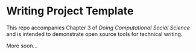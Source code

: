 # Writing Project Template

This repo accompanies Chapter 3 of *Doing Computational Social Science* and is intended to demonstrate open source tools for technical writing.

More soon...
